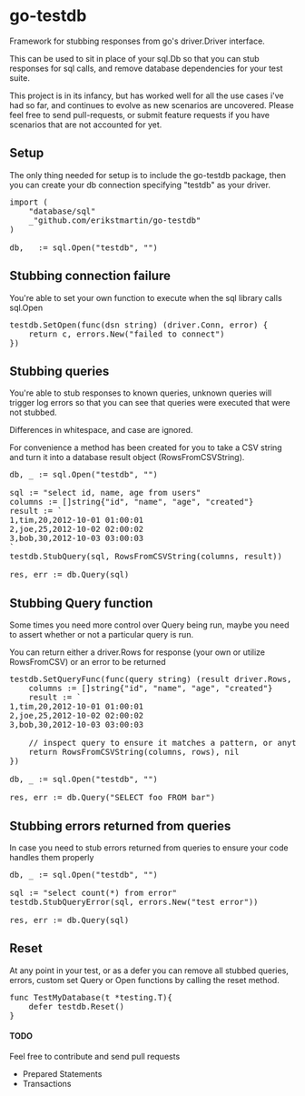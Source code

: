 go-testdb
=========

Framework for stubbing responses from go's driver.Driver interface.

This can be used to sit in place of your sql.Db so that you can stub responses for sql calls, and remove database dependencies for your test suite.

This project is in its infancy, but has worked well for all the use cases i've had so far, and continues to evolve as new scenarios are uncovered. Please feel free to send pull-requests, or submit feature requests if you have scenarios that are not accounted for yet.

## Setup
The only thing needed for setup is to include the go-testdb package, then you can create your db connection specifying "testdb" as your driver.
<pre>
import (
	"database/sql"
	_"github.com/erikstmartin/go-testdb"
)

db, _ := sql.Open("testdb", "")
</pre>

## Stubbing connection failure
You're able to set your own function to execute when the sql library calls sql.Open
<pre>
testdb.SetOpen(func(dsn string) (driver.Conn, error) {
	return c, errors.New("failed to connect")
})
</pre>

## Stubbing queries
You're able to stub responses to known queries, unknown queries will trigger log errors so that you can see that queries were executed that were not stubbed.

Differences in whitespace, and case are ignored.

For convenience a method has been created for you to take a CSV string and turn it into a database result object (RowsFromCSVString).

<pre>
db, _ := sql.Open("testdb", "")

sql := "select id, name, age from users"
columns := []string{"id", "name", "age", "created"}
result := `
1,tim,20,2012-10-01 01:00:01
2,joe,25,2012-10-02 02:00:02
3,bob,30,2012-10-03 03:00:03
`
testdb.StubQuery(sql, RowsFromCSVString(columns, result))

res, err := db.Query(sql)
</pre>

## Stubbing Query function
Some times you need more control over Query being run, maybe you need to assert whether or not a particular query is run.

You can return either a driver.Rows for response (your own or utilize RowsFromCSV) or an error to be returned
<pre>
testdb.SetQueryFunc(func(query string) (result driver.Rows, err error) {
	columns := []string{"id", "name", "age", "created"}
	result := `
1,tim,20,2012-10-01 01:00:01
2,joe,25,2012-10-02 02:00:02
3,bob,30,2012-10-03 03:00:03

	// inspect query to ensure it matches a pattern, or anything else you want to do first
	return RowsFromCSVString(columns, rows), nil
})

db, _ := sql.Open("testdb", "")

res, err := db.Query("SELECT foo FROM bar")
</pre>

## Stubbing errors returned from queries
In case you need to stub errors returned from queries to ensure your code handles them properly

<pre>
db, _ := sql.Open("testdb", "")

sql := "select count(*) from error"
testdb.StubQueryError(sql, errors.New("test error"))

res, err := db.Query(sql)
</pre>

## Reset
At any point in your test, or as a defer you can remove all stubbed queries, errors, custom set Query or Open functions by calling the reset method.

<pre>
func TestMyDatabase(t *testing.T){
	defer testdb.Reset()
}
</pre>

#### TODO
Feel free to contribute and send pull requests
- Prepared Statements
- Transactions
